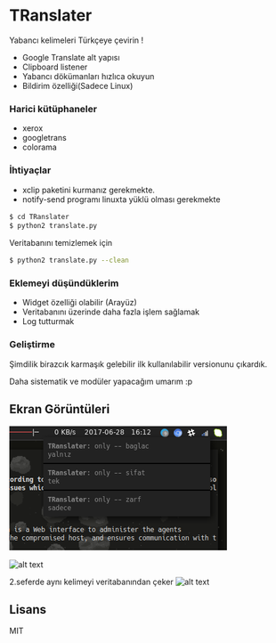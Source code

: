 # TRanslater


Yabancı kelimeleri Türkçeye çevirin !

  - Google Translate alt yapısı
  - Clipboard listener
  - Yabancı dökümanları hızlıca okuyun
  - Bildirim özelliği(Sadece Linux)

### Harici kütüphaneler
- xerox
- googletrans
- colorama

### İhtiyaçlar

- xclip paketini kurmanız gerekmekte.
- notify-send programı linuxta yüklü olması gerekmekte

```sh
$ cd TRanslater
$ python2 translate.py
```

Veritabanını temizlemek için

```sh
$ python2 translate.py --clean
```

### Eklemeyi düşündüklerim

- Widget özelliği olabilir (Arayüz)
- Veritabanını üzerinde daha fazla işlem sağlamak
- Log tutturmak


### Geliştirme

Şimdilik birazcık karmaşık gelebilir ilk kullanılabilir versionunu 
çıkardık. 

Daha sistematik ve modüler yapacağım umarım :p

## Ekran Görüntüleri
![notify](screenshot/notify.png)

![alt 
text](https://raw.githubusercontent.com/OguzBey/TRanslater/master/screenshot/ss.png)

2.seferde aynı kelimeyi veritabanından çeker
![alt 
text](https://raw.githubusercontent.com/OguzBey/TRanslater/master/screenshot/ss2.png)

Lisans
----

MIT


